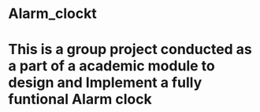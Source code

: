 # Alarm_clockt
# This is a group project conducted as a part of a academic module to design and Implement a fully funtional Alarm clock 
